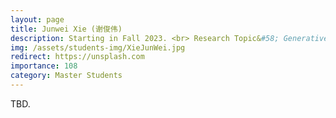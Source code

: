 ```yaml
---
layout: page
title: Junwei Xie (谢俊伟)
description: Starting in Fall 2023. <br> Research Topic&#58; Generative Adversarial Attack.
img: /assets/students-img/XieJunWei.jpg
redirect: https://unsplash.com
importance: 108
category: Master Students
---
```


TBD.
